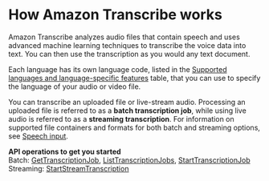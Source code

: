 # How Amazon Transcribe works<a name="how-it-works"></a>

Amazon Transcribe analyzes audio files that contain speech and uses advanced machine learning techniques to transcribe the voice data into text\. You can then use the transcription as you would any text document\.

Each language has its own language code, listed in the [Supported languages and language\-specific features](supported-languages.md#table-language-matrix) table, that you can use to specify the language of your audio or video file\.

You can transcribe an uploaded file or live\-stream audio\. Processing an uploaded file is referred to as a **batch transcription job**, while using live audio is referred to as a **streaming transcription**\. For information on supported file containers and formats for both batch and streaming options, see [Speech input](input.md)\.

**API operations to get you started**  
Batch: [GetTranscriptionJob](https://docs.aws.amazon.com/transcribe/latest/dg/API_GetTranscriptionJob.html), [ListTranscriptionJobs](https://docs.aws.amazon.com/transcribe/latest/dg/API_ListTranscriptionJobs.html), [StartTranscriptionJob](https://docs.aws.amazon.com/transcribe/latest/dg/API_StartTranscriptionJob.html)  
Streaming: [StartStreamTranscription](https://docs.aws.amazon.com/transcribe/latest/dg/API_StartStreamTranscription.html) 